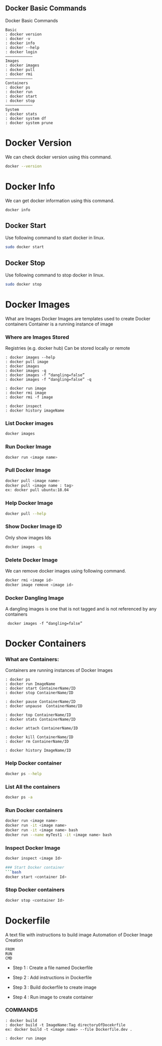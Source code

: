 ## Docker Basic Commands
Docker Basic Commands
```
Basic
: docker version
: docker -v
: docker info
: docker --help
: docker login
————————————
Images
: docker images
: docker pull
: docker rmi
————————————
Containers
: docker ps
: docker run
: docker start
: docker stop
————————————
System
: docker stats
: docker system df
: docker system prune

```
# Docker Version

We can check docker version using this command.
```bash
docker --version
```

# Docker Info

We can get docker information using this command.
```bash
docker info
```

## Docker Start

Use following command to start docker in linux.

```bash
sudo docker start
```

## Docker Stop

Use following command to stop docker in linux.

```bash
sudo docker stop
```

# Docker Images

What are Images
Docker Images are templates used to create Docker containers
Container is a running instance of image

### Where are Images Stored
Registries (e.g. docker hub)
Can be stored locally or remote

```
: docker images --help
: docker pull image
: docker images
: docker images -q
: docker images -f “dangling=false”
: docker images -f “dangling=false” -q

: docker run image
: docker rmi image
: docker rmi -f image

: docker inspect
: docker history imageName
```
### List Docker images

```bash
docker images
```

### Run Docker Image
```bash
docker run <image name>

```
### Pull Docker Image
```bash
docker pull <image name>
docker pull <image name : tag>
ex: docker pull ubuntu:18.04
```

### Help Docker Image
```bash
docker pull --help
```

### Show Docker Image ID
Only show images Ids

```bash
docker images -q
```

### Delete Docker Image
We can remove docker images using following command.

```bash
docker rmi <image id>
docker image remove <image id>
```
### Docker Dangling Image
A dangling images is one that is not tagged and is not referenced by any containers

```
 docker images -f “dangling=false” 
```

# Docker Containers

### What are Containers:
Containers are running instances of Docker Images

```
: docker ps
: docker run ImageName
: docker start ContainerName/ID
: docker stop ContainerName/ID

: docker pause ContainerName/ID
: docker unpause  ContainerName/ID

: docker top ContainerName/ID
: docker stats ContainerName/ID

: docker attach ContainerName/ID

: docker kill ContainerName/ID
: docker rm ContainerName/ID

: docker history ImageName/ID
```

### Help Docker container
```bash
docker ps --help
```

### List All the containers
```bash
docker ps -a
```

### Run Docker containers
```bash
docker run <image name>
docker run -it <image name>
docker run -it <image name> bash
docker run --name myTest1 -it <image name> bash
```

### Inspect Docker Image
```bash
docker inspect <image Id>

### Start Docker container
```bash
docker start <container Id>
```

### Stop Docker containers
```bash
docker stop <container Id>
```

# Dockerfile
A text file with instructions to build image
Automation of Docker Image Creation

```
FROM
RUN
CMD
```
- Step 1 : Create a file named Dockerfile

- Step 2 : Add instructions in Dockerfile

- Step 3 : Build dockerfile to create image

- Step 4 : Run image to create container

### COMMANDS
```
: docker build 
: docker build -t ImageName:Tag directoryOfDocekrfile
ex: docker build -t <image name> --file Dockerfile.dev .

: docker run image
```
